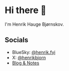 Hi there 👋
===========

I'm Henrik Hauge Bjørnskov.

Socials
-------

* BlueSky: [@henrik.fyi](https://bsky.app/profile/henrik.fyi)
* X: [@henrikbjorn](https://x.com/henrikbjorn)
* [Blog & Notes](https://henrik.bjrnskov.dk)
